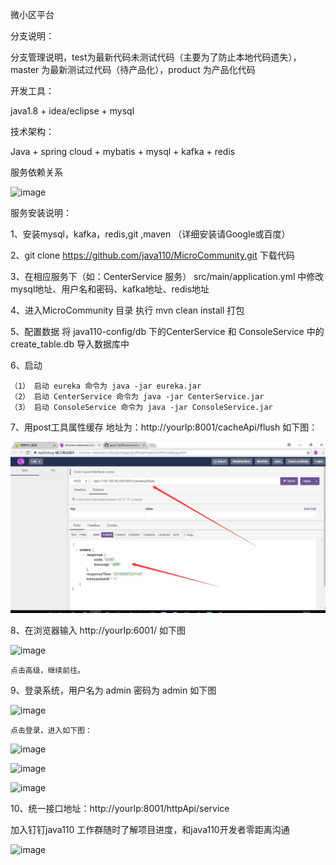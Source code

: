 微小区平台

分支说明：

分支管理说明，test为最新代码未测试代码（主要为了防止本地代码遗失），master 为最新测试过代码（待产品化），product 为产品化代码

开发工具：

java1.8 + idea/eclipse + mysql 

技术架构：

Java + spring cloud + mybatis + mysql + kafka + redis



服务依赖关系

![image](https://github.com/java110/MicroCommunity/blob/master/dependencies.png)


服务安装说明：

1、安装mysql，kafka，redis,git ,maven （详细安装请Google或百度）

2、git clone https://github.com/java110/MicroCommunity.git 下载代码

3、在相应服务下（如：CenterService 服务） src/main/application.yml 中修改mysql地址、用户名和密码、kafka地址、redis地址 

4、进入MicroCommunity 目录 执行 mvn clean install 打包

5、配置数据
    将 java110-config/db 下的CenterService 和 ConsoleService 中的create_table.db 导入数据库中
    

6、启动

    （1） 启动 eureka 命令为 java -jar eureka.jar
    （2） 启动 CenterService 命令为 java -jar CenterService.jar
    （3） 启动 ConsoleService 命令为 java -jar ConsoleService.jar

7、用post工具属性缓存 地址为：http://yourIp:8001/cacheApi/flush 如下图：

![image](ConsoleService/doc/img/20180507231201.jpg)



8、在浏览器输入 http://yourIp:6001/ 如下图

![image](https://github.com/java110/MicroCommunity/blob/master/ConsoleService/doc/img/20180507230124.jpg)

    点击高级，继续前往。

9、登录系统，用户名为 admin 密码为 admin  如下图

![image](https://github.com/java110/MicroCommunity/blob/master/ConsoleService/doc/img/20180507230330.jpg)

    点击登录，进入如下图：
    
  ![image](https://github.com/java110/MicroCommunity/blob/master/ConsoleService/doc/img/20180507231045.jpg)
  
  ![image](https://github.com/java110/MicroCommunity/blob/master/ConsoleService/doc/img/20180509223107.jpg)
  
  ![image](https://github.com/java110/MicroCommunity/blob/master/ConsoleService/doc/img/20180511010848.jpg)


10、统一接口地址：http://yourIp:8001/httpApi/service

加入钉钉java110 工作群随时了解项目进度，和java110开发者零距离沟通

![image](https://github.com/java110/MicroCommunity/blob/test/dingding_java110.jpg)


